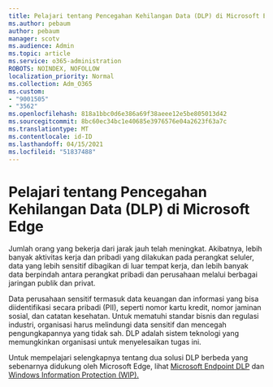```yaml
---
title: Pelajari tentang Pencegahan Kehilangan Data (DLP) di Microsoft Edge
ms.author: pebaum
author: pebaum
manager: scotv
ms.audience: Admin
ms.topic: article
ms.service: o365-administration
ROBOTS: NOINDEX, NOFOLLOW
localization_priority: Normal
ms.collection: Adm_O365
ms.custom:
- "9001505"
- "3562"
ms.openlocfilehash: 818a1bbc0d6e386a69f38aeee12e5be805013d42
ms.sourcegitcommit: 8bc60ec34bc1e40685e3976576e04a2623f63a7c
ms.translationtype: MT
ms.contentlocale: id-ID
ms.lasthandoff: 04/15/2021
ms.locfileid: "51837488"
---
```

# <a name="learn-about-data-loss-prevention-dlp-in-microsoft-edge"></a>Pelajari tentang Pencegahan Kehilangan Data (DLP) di Microsoft Edge

Jumlah orang yang bekerja dari jarak jauh telah meningkat. Akibatnya, lebih banyak aktivitas kerja dan pribadi yang dilakukan pada perangkat seluler, data yang lebih sensitif dibagikan di luar tempat kerja, dan lebih banyak data berpindah antara perangkat pribadi dan perusahaan melalui berbagai jaringan publik dan privat.

Data perusahaan sensitif termasuk data keuangan dan informasi yang bisa diidentifikasi secara pribadi (PII), seperti nomor kartu kredit, nomor jaminan sosial, dan catatan kesehatan. Untuk mematuhi standar bisnis dan regulasi industri, organisasi harus melindungi data sensitif dan mencegah pengungkapannya yang tidak sah. DLP adalah sistem teknologi yang memungkinkan organisasi untuk menyelesaikan tugas ini.

Untuk mempelajari selengkapnya tentang dua solusi DLP berbeda yang sebenarnya didukung oleh Microsoft Edge, lihat [Microsoft Endpoint DLP](https://go.microsoft.com/fwlink/?linkid=2151765) dan [Windows Information Protection (WIP).](https://go.microsoft.com/fwlink/?linkid=2151766)